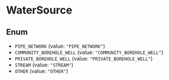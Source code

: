 # WaterSource

## Enum

- `PIPE_NETWORK` (value: `"PIPE_NETWORK"`)
- `COMMUNITY_BOREHOLE_WELL` (value: `"COMMUNITY_BOREHOLE_WELL"`)
- `PRIVATE_BOREHOLE_WELL` (value: `"PRIVATE_BOREHOLE_WELL"`)
- `STREAM` (value: `"STREAM"`)
- `OTHER` (value: `"OTHER"`)
